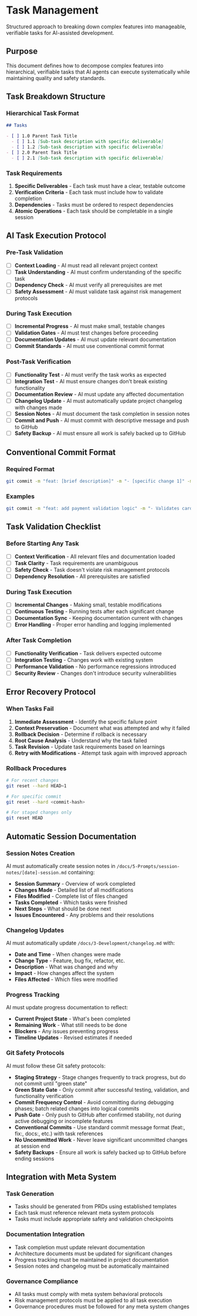 # Task Management

Structured approach to breaking down complex features into manageable, verifiable tasks for AI-assisted development.

## Purpose

This document defines how to decompose complex features into hierarchical, verifiable tasks that AI agents can execute systematically while maintaining quality and safety standards.

## Task Breakdown Structure

### Hierarchical Task Format
```markdown
## Tasks

- [ ] 1.0 Parent Task Title
  - [ ] 1.1 [Sub-task description with specific deliverable]
  - [ ] 1.2 [Sub-task description with specific deliverable]
- [ ] 2.0 Parent Task Title
  - [ ] 2.1 [Sub-task description with specific deliverable]
```

### Task Requirements
1. **Specific Deliverables** - Each task must have a clear, testable outcome
2. **Verification Criteria** - Each task must include how to validate completion
3. **Dependencies** - Tasks must be ordered to respect dependencies
4. **Atomic Operations** - Each task should be completable in a single session

## AI Task Execution Protocol

### Pre-Task Validation
- [ ] **Context Loading** - AI must read all relevant project context
- [ ] **Task Understanding** - AI must confirm understanding of the specific task
- [ ] **Dependency Check** - AI must verify all prerequisites are met
- [ ] **Safety Assessment** - AI must validate task against risk management protocols

### During Task Execution
- [ ] **Incremental Progress** - AI must make small, testable changes
- [ ] **Validation Gates** - AI must test changes before proceeding
- [ ] **Documentation Updates** - AI must update relevant documentation
- [ ] **Commit Standards** - AI must use conventional commit format

### Post-Task Verification
- [ ] **Functionality Test** - AI must verify the task works as expected
- [ ] **Integration Test** - AI must ensure changes don't break existing functionality
- [ ] **Documentation Review** - AI must update any affected documentation
- [ ] **Changelog Update** - AI must automatically update project changelog with changes made
- [ ] **Session Notes** - AI must document the task completion in session notes
- [ ] **Commit and Push** - AI must commit with descriptive message and push to GitHub
- [ ] **Safety Backup** - AI must ensure all work is safely backed up to GitHub

## Conventional Commit Format

### Required Format
```bash
git commit -m "feat: [brief description]" -m "- [specific change 1]" -m "- [specific change 2]" -m "Related to [task reference]"
```

### Examples
```bash
git commit -m "feat: add payment validation logic" -m "- Validates card type and expiry" -m "- Adds unit tests for edge cases" -m "Related to task 1.2 in feature-payment.md"
```

## Task Validation Checklist

### Before Starting Any Task
- [ ] **Context Verification** - All relevant files and documentation loaded
- [ ] **Task Clarity** - Task requirements are unambiguous
- [ ] **Safety Check** - Task doesn't violate risk management protocols
- [ ] **Dependency Resolution** - All prerequisites are satisfied

### During Task Execution
- [ ] **Incremental Changes** - Making small, testable modifications
- [ ] **Continuous Testing** - Running tests after each significant change
- [ ] **Documentation Sync** - Keeping documentation current with changes
- [ ] **Error Handling** - Proper error handling and logging implemented

### After Task Completion
- [ ] **Functionality Verification** - Task delivers expected outcome
- [ ] **Integration Testing** - Changes work with existing system
- [ ] **Performance Validation** - No performance regressions introduced
- [ ] **Security Review** - Changes don't introduce security vulnerabilities

## Error Recovery Protocol

### When Tasks Fail
1. **Immediate Assessment** - Identify the specific failure point
2. **Context Preservation** - Document what was attempted and why it failed
3. **Rollback Decision** - Determine if rollback is necessary
4. **Root Cause Analysis** - Understand why the task failed
5. **Task Revision** - Update task requirements based on learnings
6. **Retry with Modifications** - Attempt task again with improved approach

### Rollback Procedures
```bash
# For recent changes
git reset --hard HEAD~1

# For specific commit
git reset --hard <commit-hash>

# For staged changes only
git reset HEAD
```

## Automatic Session Documentation

### Session Notes Creation
AI must automatically create session notes in `/docs/5-Prompts/session-notes/[date]-session.md` containing:
- **Session Summary** - Overview of work completed
- **Changes Made** - Detailed list of all modifications
- **Files Modified** - Complete list of files changed
- **Tasks Completed** - Which tasks were finished
- **Next Steps** - What should be done next
- **Issues Encountered** - Any problems and their resolutions

### Changelog Updates
AI must automatically update `/docs/3-Development/changelog.md` with:
- **Date and Time** - When changes were made
- **Change Type** - Feature, bug fix, refactor, etc.
- **Description** - What was changed and why
- **Impact** - How changes affect the system
- **Files Affected** - Which files were modified

### Progress Tracking
AI must update progress documentation to reflect:
- **Current Project State** - What's been completed
- **Remaining Work** - What still needs to be done
- **Blockers** - Any issues preventing progress
- **Timeline Updates** - Revised estimates if needed

### Git Safety Protocols
AI must follow these Git safety protocols:
- **Staging Strategy** - Stage changes frequently to track progress, but do not commit until "green state"
- **Green State Gate** - Only commit after successful testing, validation, and functionality verification
- **Commit Frequency Control** - Avoid committing during debugging phases; batch related changes into logical commits
- **Push Gate** - Only push to GitHub after confirmed stability, not during active debugging or incomplete features
- **Conventional Commits** - Use standard commit message format (feat:, fix:, docs:, etc.) with task references
- **No Uncommitted Work** - Never leave significant uncommitted changes at session end
- **Safety Backups** - Ensure all work is safely backed up to GitHub before ending sessions

## Integration with Meta System

### Task Generation
- Tasks should be generated from PRDs using established templates
- Each task must reference relevant meta system protocols
- Tasks must include appropriate safety and validation checkpoints

### Documentation Integration
- Task completion must update relevant documentation
- Architecture documents must be updated for significant changes
- Progress tracking must be maintained in project documentation
- Session notes and changelog must be automatically maintained

### Governance Compliance
- All tasks must comply with meta system behavioral protocols
- Risk management protocols must be applied to all task execution
- Governance procedures must be followed for any meta system changes

